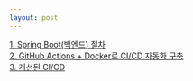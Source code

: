 ```yaml
---
layout: post
--- 
```


<a href="/board/ShopSphere/ShopSphere1">1. Spring Boot(백엔드) 절차</a><br>
<a href="/board/ShopSphere/ShopSphere2">2. GitHub Actions + Docker로 CI/CD 자동화 구축</a><br>
<a href="/board/ShopSphere/ShopSphere3">3. 개선된 CI/CD</a><br>
